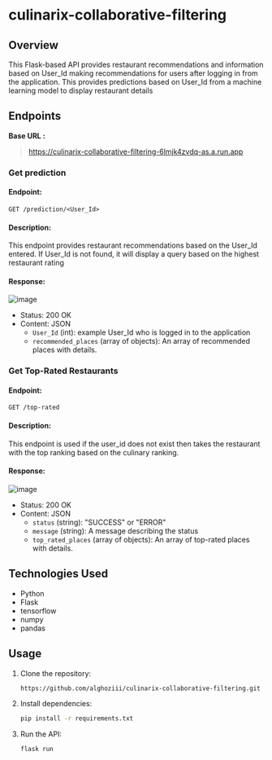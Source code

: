 # culinarix-collaborative-filtering

## Overview

This Flask-based API provides restaurant recommendations and information based on User_Id making recommendations for users after logging in from the application. This provides predictions based on User_Id from a machine learning model to display restaurant details

## Endpoints

**Base URL :**

> https://culinarix-collaborative-filtering-6lmjk4zvdq-as.a.run.app

### Get prediction

#### Endpoint:

`GET /prediction/<User_Id>`

#### Description:

This endpoint provides restaurant recommendations based on the User_Id entered. If User_Id is not found, it will display a query based on the highest restaurant rating


#### Response:

![image](https://github.com/alghoziii/culinarix-collaborative-filtering/assets/91893301/e9eed979-e47b-4b3b-b50c-e68dbf377398)


- Status: 200 OK
- Content: JSON
  - `User_Id` (int):  example User_Id who is logged in to the application
  - `recommended_places` (array of objects): An array of recommended places with details.

### Get Top-Rated Restaurants

#### Endpoint:

`GET /top-rated`

#### Description:

This endpoint is used if the user_id does not exist then takes the restaurant with the top ranking based on the culinary ranking.

#### Response:

![image](https://github.com/alghoziii/culinarix-collaborative-filtering/assets/91893301/a1535c52-4b0d-468e-9db3-3316564f8f1d)


- Status: 200 OK
- Content: JSON
  - `status` (string): "SUCCESS" or "ERROR"
  - `message` (string): A message describing the status
  - `top_rated_places` (array of objects): An array of top-rated places with details.

## Technologies Used

- Python
- Flask
- tensorflow
- numpy
- pandas

## Usage

1. Clone the repository:

   ```bash
   https://github.com/alghoziii/culinarix-collaborative-filtering.git

   
2. Install dependencies:
   ```bash
   pip install -r requirements.txt

3. Run the API:
   ```bash
   flask run
